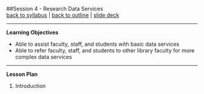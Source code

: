 ##Session 4 - Research Data Services  
[back to syllabus](../syllabus.md) | [back to outline](../session04.md) | [slide deck](../slides/slides04.html)

---

**Learning Objectives**  

- Able to assist faculty, staff, and students with basic data services
- Able to refer faculty, staff, and students to other library faculty for more complex data services
  
---

**Lesson Plan**  

1. Introduction
